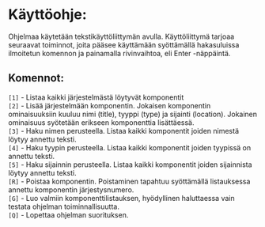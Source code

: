 # Käyttöohje:

Ohjelmaa käytetään tekstikäyttöliittymän avulla. Käyttöliittymä tarjoaa seuraavat toiminnot, joita pääsee käyttämään syöttämällä hakasuluissa ilmoitetun komennon ja painamalla rivinvaihtoa, eli Enter -näppäintä.

## Komennot:
`[1]` - Listaa kaikki järjestelmästä löytyvät komponentit  
`[2]` - Lisää järjestelmään komponentin. Jokaisen komponentin ominaisuuksiin kuuluu nimi (title), tyyppi (type) ja sijainti (location). Jokainen ominaisuus syötetään erikseen komponenttia lisättäessä.  
`[3]` - Haku nimen perusteella. Listaa kaikki komponentit joiden nimestä löytyy annettu teksti.  
`[4]` - Haku tyypin perusteella. Listaa kaikki komponentit joiden tyypissä on annettu teksti.  
`[5]` - Haku sijainnin perusteella. Listaa kaikki komponentit joiden sijainnista löytyy annettu teksti.  
`[R]` - Poistaa komponentin. Poistaminen tapahtuu syöttämällä listauksessa annettu komponentin järjestysnumero.  
`[G]` - Luo valmiin komponenttilistauksen, hyödyllinen haluttaessa vain testata ohjelman toiminnallisuutta.  
`[Q]` - Lopettaa ohjelman suorituksen.  
